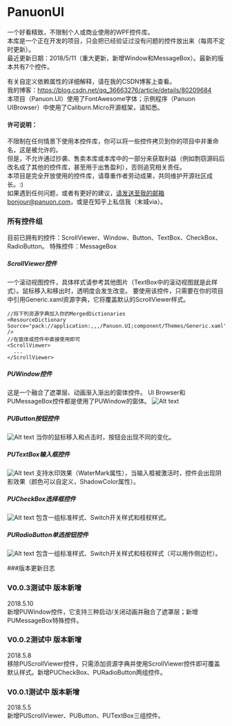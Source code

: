 # PanuonUI
一个好看精致，不限制个人或商业使用的WPF控件库。<br/>
本库是一个正在开发的项目，只会把已经验证过没有问题的控件放出来（每周不定时更新）。<br/>
最近更新日期：2018/5/11（重大更新，新增Window和MessageBox）。最新的版本共有7个控件。<br/>

有关自定义依赖属性的详细解释，请在我的CSDN博客上查看。<br/>
我的博客：https://blog.csdn.net/qq_36663276/article/details/80209684<br/>
本项目（Panuon.UI）使用了FontAwesome字体；示例程序（Panuon UIBrowser）中使用了Caliburn.Micro开源框架，请知悉。<br/>

#### 许可说明：
不限制在任何情景下使用本控件库，你可以将一些控件拷贝到你的项目中并重命名，这是被允许的。<br/>
但是，不允许通过抄袭、售卖本库或本库中的一部分来获取利益（例如剽窃源码后改名成了其他的控件库，甚至用于出售盈利），否则追究相关责任。<br/>
本项目是完全开放使用的控件库，请尊重作者劳动成果，共同维护开源社区成长。:)<br/>
如果遇到任何问题，或者有更好的建议，请发送至我的邮箱bonjour@panuon.com，或是在知乎上私信我（末城via）。<br/>

### 所有控件组
目前已拥有的控件：ScrollViewer、Window、Button、TextBox、CheckBox、RadioButton。
特殊控件：MessageBox

##### ScrollViewer控件
一个滚动视图控件，具体样式请参考其他图片（TextBox中的滚动视图就是此样式）。鼠标移入和移出时，透明度会发生改变。
要使用该控件，只需要在你的项目中引用Generic.xaml资源字典，它将覆盖默认的ScrollViewer样式。
```
//将下列资源字典加入你的MergedDictionaries
<ResourceDictionary Source="pack://application:,,,/Panuon.UI;component/Themes/Generic.xaml" />
//在窗体或控件中直接使用即可
<ScrollViewer>
  ...
</ScrollViewer>
```
##### PUWindow控件
这是一个融合了遮罩层、动画渐入渐出的窗体控件。 
UI Browser和PUMessageBox控件都是使用了PUWindow的窗体。 
![Alt text](https://img-blog.csdn.net/20180510213434344?watermark/2/text/aHR0cHM6Ly9ibG9nLmNzZG4ubmV0L3FxXzM2NjYzMjc2/font/5a6L5L2T/fontsize/400/fill/I0JBQkFCMA==/dissolve/70)

##### PUButton按钮控件
![Alt text](https://img-blog.csdn.net/20180510213810302?watermark/2/text/aHR0cHM6Ly9ibG9nLmNzZG4ubmV0L3FxXzM2NjYzMjc2/font/5a6L5L2T/fontsize/400/fill/I0JBQkFCMA==/dissolve/70)
当你的鼠标移入和点击时，按钮会出现不同的变化。

##### PUTextBox输入框控件
![Alt text](https://img-blog.csdn.net/2018051021383478?watermark/2/text/aHR0cHM6Ly9ibG9nLmNzZG4ubmV0L3FxXzM2NjYzMjc2/font/5a6L5L2T/fontsize/400/fill/I0JBQkFCMA==/dissolve/70)
支持水印效果（WaterMark属性），当输入框被激活时，控件会出现阴影效果（颜色可以自定义，ShadowColor属性）。

##### PUCheckBox选择框控件
![Alt text](https://img-blog.csdn.net/20180510214602422?watermark/2/text/aHR0cHM6Ly9ibG9nLmNzZG4ubmV0L3FxXzM2NjYzMjc2/font/5a6L5L2T/fontsize/400/fill/I0JBQkFCMA==/dissolve/70)
包含一组标准样式、Switch开关样式和枝杈样式。

##### PURadioButton单选按钮控件
![Alt text](https://img-blog.csdn.net/20180510214620422?watermark/2/text/aHR0cHM6Ly9ibG9nLmNzZG4ubmV0L3FxXzM2NjYzMjc2/font/5a6L5L2T/fontsize/400/fill/I0JBQkFCMA==/dissolve/70)
包含一组标准样式、Switch开关样式和枝杈样式（可以用作侧边栏）。

###版本更新日志
### V0.0.3测试中 版本新增
2018.5.10 <br/>
新增PUWindow控件，它支持三种启动/关闭动画并融合了遮罩层；新增PUMessageBox特殊控件。

### V0.0.2测试中 版本新增
2018.5.8 <br/>
移除PUScrollViewer控件，只需添加资源字典并使用ScrollViewer控件即可覆盖默认样式。新增PUCheckBox、PURadioButton两组控件。

### V0.0.1测试中 版本新增
2018.5.5 <br/>
新增PUScrollViewer、PUButton、PUTextBox三组控件。

